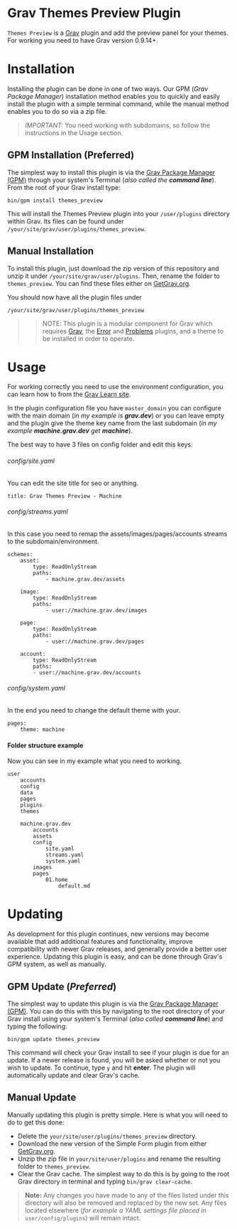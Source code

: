 # Grav Themes Preview Plugin

`Themes Preview` is a [Grav](http://github.com/getgrav/grav) plugin and add the preview panel for your themes. For working you need to have Grav version 0.9.14+.

# Installation

Installing the plugin can be done in one of two ways. Our GPM (_Grav Package Manager_) installation method enables you to quickly and easily install the plugin with a simple terminal command, while the manual method enables you to do so via a zip file.

> *IMPORTANT:* You need working with subdomains, so follow the instructions in the Usage section.

## GPM Installation (Preferred)

The simplest way to install this plugin is via the [Grav Package Manager (GPM)](http://learn.getgrav.org/advanced/grav-gpm) through your system's Terminal (_also called the **command line**_).  From the root of your Grav install type:

    bin/gpm install themes_preview

This will install the Themes Preview plugin into your `/user/plugins` directory within Grav. Its files can be found under `/your/site/grav/user/plugins/themes_preview`.

## Manual Installation

To install this plugin, just download the zip version of this repository and unzip it under `/your/site/grav/user/plugins`. Then, rename the folder to `themes_preview`. You can find these files either on [GetGrav.org](http://getgrav.org/downloads/plugins#extras).

You should now have all the plugin files under

    /your/site/grav/user/plugins/themes_preview

>> NOTE: This plugin is a modular component for Grav which requires [Grav](http://github.com/getgrav/grav), the [Error](https://github.com/getgrav/grav-plugin-error) and [Problems](https://github.com/getgrav/grav-plugin-problems) plugins, and a theme to be installed in order to operate.

# Usage

For working correctly you need to use the environment configuration, you can learn how to from the [Grav Learn site](http://learn.getgrav.org/advanced/environment-config).

In the plugin configuration file you have `master_domain` you can configure with the main domain (_in my example is **grav.dev**_) or you can leave empty and the plugin give the theme key name from the last subdomain (_in my example **machine.grav.dev** get **machine**_).

The best way to have 3 files on config folder and edit this keys:

###### config/site.yaml

You can edit the site title for seo or anything.

    title: Grav Themes Preview - Machine

###### config/streams.yaml

In this case you need to remap the assets/images/pages/accounts streams to the subdomain/environment.

    schemes:
        asset:
            type: ReadOnlyStream
            paths:
                - machine.grav.dev/assets

        image:
            type: ReadOnlyStream
            paths:
                - user://machine.grav.dev/images

        page:
            type: ReadOnlyStream
            paths:
                - user://machine.grav.dev/pages

        account:
            type: ReadOnlyStream
            paths:
            - user://machine.grav.dev/accounts

###### config/system.yaml

In the end you need to change the default theme with your.

    pages:
        theme: machine

#### Folder structure example

Now you can see in my example what you need to working.

    user
        accounts
        config
        data
        pages
        plugins
        themes

        machine.grav.dev
            accounts
            assets
            config
                site.yaml
                streams.yaml
                system.yaml
            images
            pages
                01.home
                    default.md

# Updating

As development for this plugin continues, new versions may become available that add additional features and functionality, improve compatibility with newer Grav releases, and generally provide a better user experience. Updating this plugin is easy, and can be done through Grav's GPM system, as well as manually.

## GPM Update (_Preferred_)

The simplest way to update this plugin is via the [Grav Package Manager (GPM)](http://learn.getgrav.org/advanced/grav-gpm). You can do this with this by navigating to the root directory of your Grav install using your system's Terminal (_also called **command line**_) and typing the following:

    bin/gpm update themes_preview

This command will check your Grav install to see if your plugin is due for an update. If a newer release is found, you will be asked whether or not you wish to update. To continue, type `y` and hit **enter**. The plugin will automatically update and clear Grav's cache.

## Manual Update

Manually updating this plugin is pretty simple. Here is what you will need to do to get this done:

* Delete the `your/site/user/plugins/themes_preview` directory.
* Download the new version of the Simple Form plugin from either [GetGrav.org](http://getgrav.org/downloads/plugins#extras).
* Unzip the zip file in `your/site/user/plugins` and rename the resulting folder to `themes_preview`.
* Clear the Grav cache. The simplest way to do this is by going to the root Grav directory in terminal and typing `bin/grav clear-cache`.

> **Note:** Any changes you have made to any of the files listed under this directory will also be removed and replaced by the new set. Any files located elsewhere (_for example a YAML settings file placed in_ `user/config/plugins`) will remain intact.
